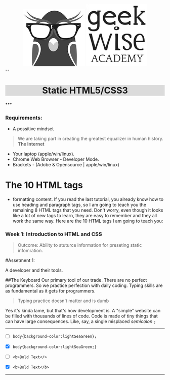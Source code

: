 <div align='center'>
<img src='images/geekwise_logo_owl_bw_small.png' alt='geekwise'>
<img src='images/geekwise_logo_txt_bw_small.png' alt='geekwise'>
</div>
--
<h1 align='center' style='
background-color:#dbdbdb;'>
Static HTML5/CSS3
</h1>
***


### Requirements:
* A possitive mindset
> We are taking part in creating the greatest equalizer in human history.
> **The Internet**
 
* Your laptop (apple/win/linux).
* Chrome Web Browser - Developer Mode.
* Brackets - (Adobe & Opensource | apple/win/linux)


# The 10 HTML tags

* formatting content. If you read the last tutorial, you already know how to use heading and paragraph tags, so I am going to teach you the remaining 8 HTML tags that you need. Don't worry, even though it looks like a lot of new tags to learn, they are easy to remember and they all work the same way. Here are the 10 HTML tags I am going to teach you: 
### Week 1: Introduction to HTML and CSS
> Outcome: 
> Ability to stuturce information for preseting static infomration.


#Assetment 1:

A developer and their tools.

##The Keyboard
Our primary tool of our trade.
There are no perfect programmers.
So we practice perfection with daily coding.
Typing skills are as fundamental as it gets for programmers.

> Typing practice doesn't matter and is dumb

Yes it's kinda lame, but that's how development is.
A "simple" website can be filled with thousands of lines of code.
Code is made of tiny things that can have large consequences.
Like, say, a single misplaced *semicolon* `;`

---

* [ ] `body{background-color:lightSeaGreen};`
* [x]  `body{background-color:lightSeaGreen;}`

* [ ] `<b>Bold Text</>`
* [x]  `<b>Bold Text</b>`

---
